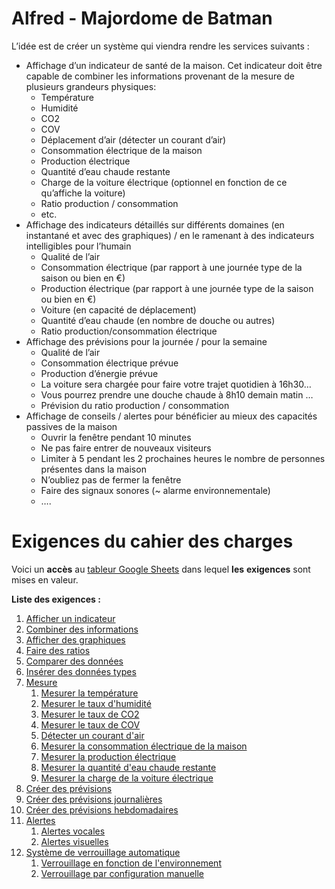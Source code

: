 # Alfred - Majordome de Batman

L’idée est de créer un système qui viendra rendre les services suivants :

- Affichage d’un indicateur de santé de la maison. Cet indicateur doit être capable de combiner les informations provenant de la mesure de plusieurs grandeurs physiques:
  - Température
  - Humidité
  - CO2
  - COV
  - Déplacement d’air (détecter un courant d’air)
  - Consommation électrique de la maison
  - Production électrique
  - Quantité d’eau chaude restante 
  - Charge de la voiture électrique (optionnel en fonction de ce qu’affiche la voiture)
  - Ratio production / consommation
  - etc.
- Affichage des indicateurs détaillés sur différents domaines (en instantané et avec des graphiques) / en le ramenant à des indicateurs intelligibles pour l’humain 
  - Qualité de l’air 
  - Consommation électrique (par rapport à une journée type de la saison ou bien en €)
  - Production électrique (par rapport à une journée type de la saison ou bien en €)
  - Voiture (en capacité de déplacement)
  - Quantité d’eau chaude (en nombre de douche ou autres)
  - Ratio production/consommation électrique
- Affichage des prévisions pour la journée / pour la semaine
  - Qualité de l’air
  - Consommation électrique prévue
  - Production d’énergie prévue
  - La voiture sera chargée pour faire votre trajet quotidien à 16h30…
  - Vous pourrez prendre une douche chaude à 8h10 demain matin …
  - Prévision du ratio production / consommation
- Affichage de conseils / alertes pour bénéficier au mieux des capacités passives de la maison
  - Ouvrir la fenêtre pendant 10 minutes
  - Ne pas faire entrer de nouveaux visiteurs
  - Limiter à 5 pendant les 2 prochaines heures le nombre de personnes présentes dans la maison
  - N’oubliez pas de fermer la fenêtre
  - Faire des signaux sonores (~ alarme environnementale)
  - ….

# Exigences du cahier des charges

Voici un **accès** au [tableur Google Sheets](https://bit.ly/2NaqEEY) dans lequel **les** **exigences** sont mises en valeur. 

**Liste des exigences :** 
1. [Afficher un indicateur](https://docs.google.com/spreadsheets/d/1QO8YWqOLj1kR1SySYSeu70GplX7kD6NAzeptP_iFG5k/edit#gid=0&range=A2)
2. [Combiner des informations](https://docs.google.com/spreadsheets/d/1QO8YWqOLj1kR1SySYSeu70GplX7kD6NAzeptP_iFG5k/edit#gid=0&range=A3)
3. [Afficher des graphiques](https://docs.google.com/spreadsheets/d/1QO8YWqOLj1kR1SySYSeu70GplX7kD6NAzeptP_iFG5k/edit#gid=0&range=A4)
4. [Faire des ratios](https://docs.google.com/spreadsheets/d/1QO8YWqOLj1kR1SySYSeu70GplX7kD6NAzeptP_iFG5k/edit#gid=0&range=A5)
5. [Comparer des données](https://docs.google.com/spreadsheets/d/1QO8YWqOLj1kR1SySYSeu70GplX7kD6NAzeptP_iFG5k/edit#gid=0&range=A6)
6. [Insérer des données types](https://docs.google.com/spreadsheets/d/1QO8YWqOLj1kR1SySYSeu70GplX7kD6NAzeptP_iFG5k/edit#gid=0&range=A7)
7. [Mesure](https://docs.google.com/spreadsheets/d/1QO8YWqOLj1kR1SySYSeu70GplX7kD6NAzeptP_iFG5k/edit#gid=0&range=A8)
   1. [Mesurer la température](https://docs.google.com/spreadsheets/d/1QO8YWqOLj1kR1SySYSeu70GplX7kD6NAzeptP_iFG5k/edit#gid=0&range=A9)
   2.  [Mesurer le taux d'humidité](https://docs.google.com/spreadsheets/d/1QO8YWqOLj1kR1SySYSeu70GplX7kD6NAzeptP_iFG5k/edit#gid=0&range=A10)
   3.  [Mesurer le taux de CO2](https://docs.google.com/spreadsheets/d/1QO8YWqOLj1kR1SySYSeu70GplX7kD6NAzeptP_iFG5k/edit#gid=0&range=A11)
   4.  [Mesurer le taux de COV](https://docs.google.com/spreadsheets/d/1QO8YWqOLj1kR1SySYSeu70GplX7kD6NAzeptP_iFG5k/edit#gid=0&range=A12)
   5.  [Détecter un courant d'air](https://docs.google.com/spreadsheets/d/1QO8YWqOLj1kR1SySYSeu70GplX7kD6NAzeptP_iFG5k/edit#gid=0&range=A13)
   6.  [Mesurer la consommation électrique de la maison](https://docs.google.com/spreadsheets/d/1QO8YWqOLj1kR1SySYSeu70GplX7kD6NAzeptP_iFG5k/edit#gid=0&range=A14)
   7.  [Mesurer la production électrique](https://docs.google.com/spreadsheets/d/1QO8YWqOLj1kR1SySYSeu70GplX7kD6NAzeptP_iFG5k/edit#gid=0&range=A15)
   8.  [Mesurer la quantité d'eau chaude restante](https://docs.google.com/spreadsheets/d/1QO8YWqOLj1kR1SySYSeu70GplX7kD6NAzeptP_iFG5k/edit#gid=0&range=A16)
   9.  [Mesurer la charge de la voiture électrique](https://docs.google.com/spreadsheets/d/1QO8YWqOLj1kR1SySYSeu70GplX7kD6NAzeptP_iFG5k/edit#gid=0&range=A17)
8.  [Créer des prévisions](https://docs.google.com/spreadsheets/d/1QO8YWqOLj1kR1SySYSeu70GplX7kD6NAzeptP_iFG5k/edit#gid=0&range=A18)
9.  [Créer des prévisions journalières](https://docs.google.com/spreadsheets/d/1QO8YWqOLj1kR1SySYSeu70GplX7kD6NAzeptP_iFG5k/edit#gid=0&range=A19)
10. [Créer des prévisions hebdomadaires](https://docs.google.com/spreadsheets/d/1QO8YWqOLj1kR1SySYSeu70GplX7kD6NAzeptP_iFG5k/edit#gid=0&range=A20)
11. [Alertes](https://docs.google.com/spreadsheets/d/1QO8YWqOLj1kR1SySYSeu70GplX7kD6NAzeptP_iFG5k/edit#gid=0&range=A21)
    1.  [Alertes vocales](https://docs.google.com/spreadsheets/d/1QO8YWqOLj1kR1SySYSeu70GplX7kD6NAzeptP_iFG5k/edit#gid=0&range=A22)
    2.  [Alertes visuelles](https://docs.google.com/spreadsheets/d/1QO8YWqOLj1kR1SySYSeu70GplX7kD6NAzeptP_iFG5k/edit#gid=0&range=A23)
12. [Système de verrouillage automatique](https://docs.google.com/spreadsheets/d/1QO8YWqOLj1kR1SySYSeu70GplX7kD6NAzeptP_iFG5k/edit#gid=0&range=A24)
    1.  [Verrouillage en fonction de l'environnement](https://docs.google.com/spreadsheets/d/1QO8YWqOLj1kR1SySYSeu70GplX7kD6NAzeptP_iFG5k/edit#gid=0&range=A25)
    2.  [Verrouillage par configuration manuelle](https://docs.google.com/spreadsheets/d/1QO8YWqOLj1kR1SySYSeu70GplX7kD6NAzeptP_iFG5k/edit#gid=0&range=A26)